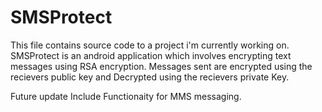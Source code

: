 SMSProtect
==========
This file contains source code to a project i'm currently working on. 
SMSProtect is an android application which involves encrypting text messages using RSA encryption. 
Messages sent are encrypted using the recievers public key and Decrypted using the recievers private Key.

Future update
Include Functionaity for MMS messaging.
